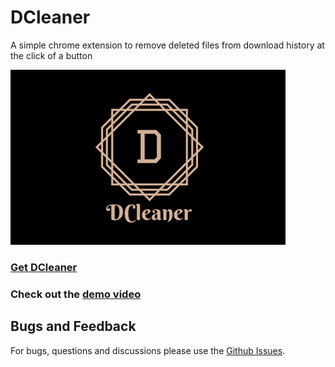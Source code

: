 # DCleaner
A simple chrome extension to remove deleted files from download history at the click of a button

![DCleaner](DCleaner.png)

### [Get DCleaner](https://tinyurl.com/dcleaner-chrome)

### Check out the [demo video](https://www.youtube.com/watch?v=5aHoVO9JAOo)

## Bugs and Feedback
For bugs, questions and discussions please use the [Github Issues](https://github.com/aksh4y/DCleaner/issues).
